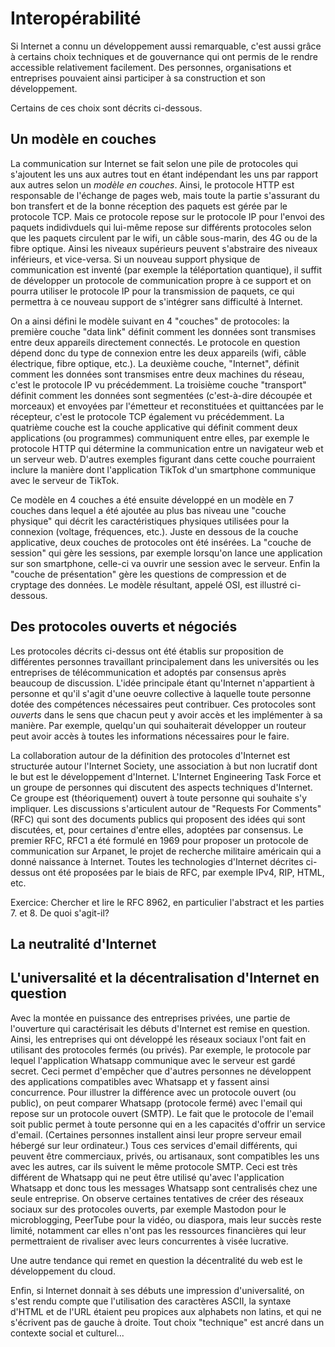 # Interopérabilité

Si Internet a connu un développement aussi remarquable, c'est aussi
grâce à certains choix techniques et de gouvernance qui ont permis de le
rendre accessible relativement facilement. Des personnes, organisations et
entreprises pouvaient ainsi participer à sa construction et son développement.

Certains de ces choix sont décrits ci-dessous.

## Un modèle en couches

La communication sur Internet se fait selon une pile de protocoles qui s'ajoutent les
uns aux autres tout en étant indépendant les uns par rapport aux autres selon un
*modèle en couches*. Ainsi, le protocole HTTP est responsable de l'échange de pages web,
mais toute la partie s'assurant du bon transfert et de la bonne réception des paquets est
gérée par le protocole TCP.
Mais ce protocole repose sur le protocole IP pour l'envoi des paquets indidivduels qui
lui-même repose sur différents protocoles selon que les paquets circulent par le wifi, un câble
sous-marin, des 4G ou de la fibre optique. Ainsi les niveaux supérieurs peuvent s'abstraire
des niveaux inférieurs, et vice-versa. Si un nouveau support physique de communication est
inventé (par exemple la téléportation quantique), il suffit de développer un protocole de
communication propre à ce support et on pourra utiliser le protocole IP pour la transmission
de paquets, ce qui permettra à ce nouveau support de s'intégrer sans difficulté à Internet.

On a ainsi défini le modèle suivant en 4 "couches" de protocoles: la première couche "data link"
définit comment les données sont transmises entre deux appareils directement connectés. Le protocole
en question dépend donc du type de connexion entre les deux appareils
(wifi, câble électrique, fibre optique, etc.). La deuxième couche, "Internet", définit comment les données
sont transmises entre deux machines du réseau, c'est le protocole IP vu précédemment. La troisième couche "transport" définit comment les données sont segmentées (c'est-à-dire découpée et morceaux) et envoyées par l'émetteur
et reconstituées et quittancées par le récepteur, c'est le protocole TCP également vu précédemment. La quatrième couche est la couche applicative qui définit comment deux applications (ou programmes) communiquent entre elles, par exemple le protocole HTTP qui détermine la communication entre un navigateur web et un serveur web. D'autres exemples figurant dans cette couche pourraient inclure la manière dont l'application TikTok
d'un smartphone communique avec le serveur de TikTok.

Ce modèle en 4 couches a été ensuite développé en un modèle en 7 couches dans lequel a été ajoutée au plus bas
niveau une "couche physique" qui décrit les caractéristiques physiques utilisées pour la connexion
(voltage, fréquences, etc.). Juste en dessous de la couche applicative, deux couches de protocoles
ont été insérées. La "couche de session" qui gère les sessions, par exemple lorsqu'on lance une application sur
son smartphone, celle-ci va ouvrir une session avec le serveur. Enfin la "couche de présentation" gère les
questions de compression et de cryptage des données. Le modèle résultant, appelé OSI, est illustré ci-dessous.

<!-- [Ajouter une figure] -->

<!-- [Ajouter l'exemple complet d'Alice] -->

## Des protocoles ouverts et négociés

Les protocoles décrits ci-dessus ont été établis sur proposition de différentes personnes travaillant
principalement dans les universités ou les entreprises de télécommunication et adoptés par consensus après
beaucoup de discussion. L'idée principale étant qu'Internet n'appartient à personne et qu'il s'agit d'une
oeuvre collective à laquelle toute personne dotée des compétences nécessaires peut contribuer. Ces protocoles
sont *ouverts* dans le sens que chacun peut y avoir accès et les implémenter à sa manière. Par exemple,
quelqu'un qui souhaiterait développer un routeur peut avoir accès à toutes les informations nécessaires
pour le faire.

La collaboration autour de la définition des protocoles d'Internet est structurée autour l'Internet Society,
une association à but non lucratif dont le but est le développement d'Internet. L'Internet
Engineering Task Force et un groupe de personnes qui discutent des aspects techniques d'Internet. Ce groupe
est (théoriquement) ouvert à toute personne qui souhaite s'y impliquer. Les discussions s'articulent autour
de "Requests For Comments" (RFC) qui sont des documents publics qui proposent des idées qui sont discutées,
et, pour certaines d'entre elles, adoptées par consensus.
Le premier RFC, RFC1 a été formulé en 1969 pour proposer
un protocole de communication sur Arpanet, le projet de recherche militaire américain qui a donné naissance à
Internet. Toutes les technologies d'Internet décrites ci-dessus ont été proposées par le biais de RFC, par exemple IPv4, RIP, HTML, etc.  

Exercice: Chercher et lire le RFC 8962, en particulier l'abstract et les parties 7. et 8. De quoi s'agit-il?

## La neutralité d'Internet

## L'universalité et la décentralisation d'Internet en question

Avec la montée en puissance des entreprises privées, une partie de l'ouverture qui caractérisait les débuts
d'Internet est remise en question. Ainsi, les entreprises qui ont développé les réseaux sociaux l'ont fait
en utilisant des protocoles fermés (ou privés). Par exemple, le protocole par lequel
l'application Whatsapp communique avec le serveur est gardé secret. Ceci permet d'empêcher que d'autres
personnes ne développent des applications compatibles avec Whatsapp et y fassent ainsi concurrence. Pour
illustrer la différence avec un protocole ouvert (ou public), on peut comparer Whatsapp (protocole fermé) avec
l'email qui repose sur un protocole ouvert (SMTP). Le fait que le protocole de l'email soit public permet à
toute personne qui en a les capacités d'offrir un service d'email. (Certaines personnes installent ainsi
leur propre serveur email hébergé sur leur ordinateur.) Tous ces services d'email différents, qui peuvent être
commerciaux, privés, ou artisanaux, sont compatibles les uns avec les autres, car ils suivent le même protocole
SMTP. Ceci est très différent de Whatsapp qui ne peut être utilisé qu'avec l'application Whatsapp et donc tous
les messages Whatsapp sont centralisés chez une seule entreprise. On observe certaines tentatives de créer des
réseaux sociaux sur des protocoles ouverts, par exemple Mastodon pour le microblogging, PeerTube pour la vidéo,
ou diaspora, mais leur succès reste limité, notamment car elles n'ont pas les ressources financières qui leur
permettraient de rivaliser avec leurs concurrentes à visée lucrative.

Une autre tendance qui remet en question la décentralité du web est le développement du cloud.

Enfin, si Internet donnait à ses débuts une impression d'universalité, on s'est rendu compte que l'utilisation des
caractères ASCII, la syntaxe d'HTML et de l'URL étaient peu propices aux alphabets non latins, et qui ne
s'écrivent pas de gauche à droite. Tout choix "technique" est ancré dans un contexte social et culturel...
